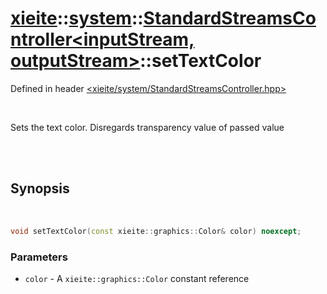 # [xieite](../../xieite.md)::[system](../../system.md)::[StandardStreamsController<inputStream, outputStream>](../StandardStreamsController.md)::setTextColor
Defined in header [<xieite/system/StandardStreamsController.hpp>](../../../include/xieite/system/StandardStreamsController.hpp)

<br/>

Sets the text color. Disregards transparency value of passed value

<br/><br/>

## Synopsis

<br/>

```cpp
void setTextColor(const xieite::graphics::Color& color) noexcept;
```
### Parameters
- `color` - A `xieite::graphics::Color` constant reference
